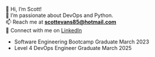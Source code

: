👋 Hi, I’m Scott!  
👀 I’m passionate about DevOps and Python.  
📫 Reach me at **scottevans85@hotmail.com**  
🔗 Connect with me on [LinkedIn](https://www.linkedin.com/in/scott-evans-0a6944165/)  



- Software Engineering Bootcamp Graduate March 2023
- Level 4 DevOps Engineer Graduate March 2025
<!---
SEvans85/SEvans85 is a ✨ special ✨ repository because its `README.md` (this file) appears on your GitHub profile.
You can click the Preview link to take a look at your changes.
--->
